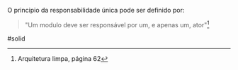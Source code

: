 O principio da responsabilidade única pode ser definido por:
> "Um modulo deve ser responsável por um, e apenas um, ator"[^1]

[^1]: Arquitetura limpa, página 62

#solid 